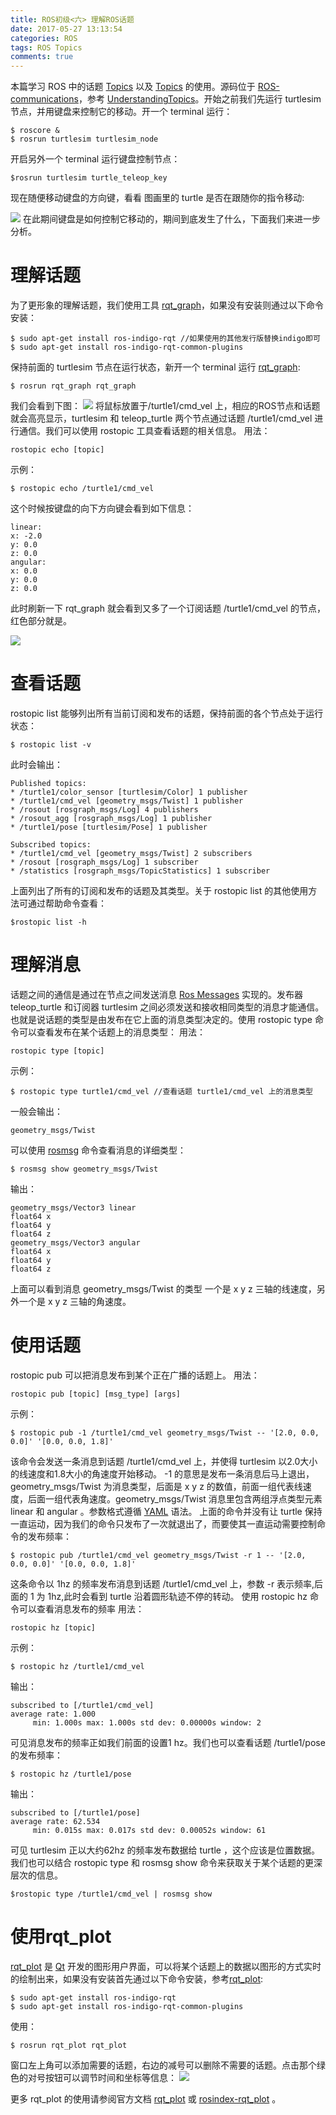 ```yaml
---
title: ROS初级<六> 理解ROS话题
date: 2017-05-27 13:13:54
categories: ROS
tags: ROS Topics
comments: true
---
```

本篇学习 ROS 中的话题 [Topics](http://wiki.ros.org/rostopic) 以及 [Topics](http://wiki.ros.org/rostopic) 的使用。源码位于 [ROS-communications](https://github.com/ros/ros_comm)，参考 [UnderstandingTopics](http://wiki.ros.org/cn/ROS/Tutorials/UnderstandingTopics)。开始之前我们先运行 turtlesim 节点，并用键盘来控制它的移动。开一个 terminal 运行：
   ```
 $ roscore &
 $ rosrun turtlesim turtlesim_node
   ```
开启另外一个 terminal 运行键盘控制节点：
   ```
 $rosrun turtlesim turtle_teleop_key
   ```
<!--more-->
现在随便移动键盘的方向键，看看 图画里的 turtle 是否在跟随你的指令移动:

![](ros-primary-tutorial-6/turtlesim.jpg)
在此期间键盘是如何控制它移动的，期间到底发生了什么，下面我们来进一步分析。

# 理解话题
为了更形象的理解话题，我们使用工具 [rqt_graph](http://wiki.ros.org/rqt_graph)，如果没有安装则通过以下命令安装：
   ```
 $ sudo apt-get install ros-indigo-rqt //如果使用的其他发行版替换indigo即可
 $ sudo apt-get install ros-indigo-rqt-common-plugins
   ```
保持前面的 turtlesim 节点在运行状态，新开一个 terminal 运行 [rqt_graph](http://wiki.ros.org/rqt_graph):
   ```
 $ rosrun rqt_graph rqt_graph
   ```
我们会看到下图：
![](ros-primary-tutorial-6/rqtgraph.jpg)
将鼠标放置于/turtle1/cmd_vel 上，相应的ROS节点和话题就会高亮显示，turtlesim 和 teleop_turtle 两个节点通过话题 /turtle1/cmd_vel 进行通信。我们可以使用 rostopic 工具查看话题的相关信息。
用法：
   ```
rostopic echo [topic]
   ```
示例：
   ```
$ rostopic echo /turtle1/cmd_vel
   ```
这个时候按键盘的向下方向键会看到如下信息：
   ```
 linear:
   x: -2.0
   y: 0.0
   z: 0.0
 angular:
   x: 0.0
   y: 0.0
   z: 0.0

   ```
此时刷新一下 rqt_graph 就会看到又多了一个订阅话题 /turtle1/cmd_vel 的节点，红色部分就是。

![](ros-primary-tutorial-6/topic.jpg)

# 查看话题
rostopic list 能够列出所有当前订阅和发布的话题，保持前面的各个节点处于运行状态：
   ```
$ rostopic list -v
   ```
此时会输出：
   ```
Published topics:
 * /turtle1/color_sensor [turtlesim/Color] 1 publisher
 * /turtle1/cmd_vel [geometry_msgs/Twist] 1 publisher
 * /rosout [rosgraph_msgs/Log] 4 publishers
 * /rosout_agg [rosgraph_msgs/Log] 1 publisher
 * /turtle1/pose [turtlesim/Pose] 1 publisher

Subscribed topics:
 * /turtle1/cmd_vel [geometry_msgs/Twist] 2 subscribers
 * /rosout [rosgraph_msgs/Log] 1 subscriber
 * /statistics [rosgraph_msgs/TopicStatistics] 1 subscriber
   ```
上面列出了所有的订阅和发布的话题及其类型。关于 rostopic list 的其他使用方法可通过帮助命令查看：
   ```
 $rostopic list -h
   ```
# 理解消息
话题之间的通信是通过在节点之间发送消息 [Ros Messages](http://wiki.ros.org/Messages) 实现的。发布器 teleop_turtle 和订阅器 turtlesim 之间必须发送和接收相同类型的消息才能通信。也就是说话题的类型是由发布在它上面的消息类型决定的。使用 rostopic type 命令可以查看发布在某个话题上的消息类型：
用法：  
   ```
rostopic type [topic]
   ```
示例：
   ```
$ rostopic type turtle1/cmd_vel //查看话题 turtle1/cmd_vel 上的消息类型
   ```
一般会输出：
   ```
geometry_msgs/Twist
   ```
可以使用 [rosmsg](http://wiki.ros.org/rosmsg) 命令查看消息的详细类型：
   ```
$ rosmsg show geometry_msgs/Twist
   ```
输出：
   ```
geometry_msgs/Vector3 linear
  float64 x
  float64 y
  float64 z
geometry_msgs/Vector3 angular
  float64 x
  float64 y
  float64 z
   ```
上面可以看到消息  geometry_msgs/Twist 的类型 一个是 x y z 三轴的线速度，另外一个是 x y z 三轴的角速度。

# 使用话题
rostopic pub 可以把消息发布到某个正在广播的话题上。
用法：
   ```
rostopic pub [topic] [msg_type] [args]
   ```
示例：
   ```
$ rostopic pub -1 /turtle1/cmd_vel geometry_msgs/Twist -- '[2.0, 0.0, 0.0]' '[0.0, 0.0, 1.8]'
   ```
该命令会发送一条消息到话题 /turtle1/cmd_vel 上，并使得 turtlesim 以2.0大小的线速度和1.8大小的角速度开始移动。 -1 的意思是发布一条消息后马上退出，geometry_msgs/Twist 为消息类型，后面是 x y z 的数值，前面一组代表线速度，后面一组代表角速度。geometry_msgs/Twist 消息里包含两组浮点类型元素 linear 和 angular 。参数格式遵循 [YAML](http://wiki.ros.org/ROS/YAMLCommandLine) 语法。
上面的命令并没有让 turtle 保持一直运动，因为我们的命令只发布了一次就退出了，而要使其一直运动需要控制命令的发布频率：
   ```
$ rostopic pub /turtle1/cmd_vel geometry_msgs/Twist -r 1 -- '[2.0, 0.0, 0.0]' '[0.0, 0.0, 1.8]'
   ```
这条命令以 1hz 的频率发布消息到话题 /turtle1/cmd_vel 上，参数 -r 表示频率,后面的 1 为 1hz,此时会看到 turtle 沿着圆形轨迹不停的转动。
使用 rostopic hz 命令可以查看消息发布的频率
用法：
   ```
 rostopic hz [topic]
   ```
示例：
   ```
 $ rostopic hz /turtle1/cmd_vel
   ```
输出：
   ```
subscribed to [/turtle1/cmd_vel]
average rate: 1.000
        min: 1.000s max: 1.000s std dev: 0.00000s window: 2
   ```
可见消息发布的频率正如我们前面的设置1 hz。我们也可以查看话题 /turtle1/pose 的发布频率：
   ```
 $ rostopic hz /turtle1/pose
   ```
输出：
   ```
subscribed to [/turtle1/pose]
average rate: 62.534
        min: 0.015s max: 0.017s std dev: 0.00052s window: 61
   ```
可见 turtlesim 正以大约62hz 的频率发布数据给 turtle ，这个应该是位置数据。我们也可以结合 rostopic type 和 rosmsg show 命令来获取关于某个话题的更深层次的信息。
   ```
 $rostopic type /turtle1/cmd_vel | rosmsg show
   ```
# 使用rqt_plot

[rqt_plot](http://wiki.ros.org/rqt_plot) 是 [Qt](https://www.qt.io/) 开发的图形用户界面，可以将某个话题上的数据以图形的方式实时的绘制出来，如果没有安装首先通过以下命令安装，参考[rqt_plot](http://wiki.ros.org/rqt_plot):

   ```
 $ sudo apt-get install ros-indigo-rqt
 $ sudo apt-get install ros-indigo-rqt-common-plugins
   ```
使用：
   ```
 $ rosrun rqt_plot rqt_plot
   ```
窗口左上角可以添加需要的话题，右边的减号可以删除不需要的话题。点击那个绿色的对号按钮可以调节时间和坐标等信息：
![](ros-primary-tutorial-6/rqtplot.jpg)

更多 rqt_plot 的使用请参阅官方文档 [rqt_plot](http://wiki.ros.org/rqt_plot) 或 [rosindex-rqt_plot](http://rosindex.github.io/p/rqt_plot/#indigo) 。

